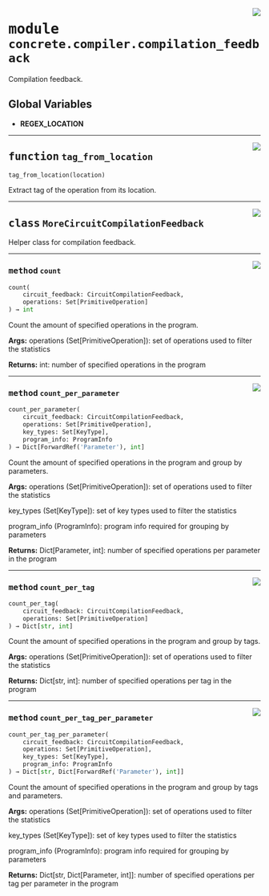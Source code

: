 <!-- markdownlint-disable -->

<a href="../../../compilers/concrete-compiler/compiler/lib/Bindings/Python/concrete/compiler/compilation_feedback.py#L0"><img align="right" style="float:right;" src="https://img.shields.io/badge/-source-cccccc?style=flat-square"></a>

# <kbd>module</kbd> `concrete.compiler.compilation_feedback`
Compilation feedback. 

**Global Variables**
---------------
- **REGEX_LOCATION**

---

<a href="../../../compilers/concrete-compiler/compiler/lib/Bindings/Python/concrete/compiler/compilation_feedback.py#L23"><img align="right" style="float:right;" src="https://img.shields.io/badge/-source-cccccc?style=flat-square"></a>

## <kbd>function</kbd> `tag_from_location`

```python
tag_from_location(location)
```

Extract tag of the operation from its location. 


---

<a href="../../../compilers/concrete-compiler/compiler/lib/Bindings/Python/concrete/compiler/compilation_feedback.py#L38"><img align="right" style="float:right;" src="https://img.shields.io/badge/-source-cccccc?style=flat-square"></a>

## <kbd>class</kbd> `MoreCircuitCompilationFeedback`
Helper class for compilation feedback. 




---

<a href="../../../compilers/concrete-compiler/compiler/lib/Bindings/Python/concrete/compiler/compilation_feedback.py#L43"><img align="right" style="float:right;" src="https://img.shields.io/badge/-source-cccccc?style=flat-square"></a>

### <kbd>method</kbd> `count`

```python
count(
    circuit_feedback: CircuitCompilationFeedback,
    operations: Set[PrimitiveOperation]
) → int
```

Count the amount of specified operations in the program. 



**Args:**
  operations (Set[PrimitiveOperation]):  set of operations used to filter the statistics 



**Returns:**
  int:  number of specified operations in the program 

---

<a href="../../../compilers/concrete-compiler/compiler/lib/Bindings/Python/concrete/compiler/compilation_feedback.py#L67"><img align="right" style="float:right;" src="https://img.shields.io/badge/-source-cccccc?style=flat-square"></a>

### <kbd>method</kbd> `count_per_parameter`

```python
count_per_parameter(
    circuit_feedback: CircuitCompilationFeedback,
    operations: Set[PrimitiveOperation],
    key_types: Set[KeyType],
    program_info: ProgramInfo
) → Dict[ForwardRef('Parameter'), int]
```

Count the amount of specified operations in the program and group by parameters. 



**Args:**
  operations (Set[PrimitiveOperation]):  set of operations used to filter the statistics 

 key_types (Set[KeyType]):  set of key types used to filter the statistics 

 program_info (ProgramInfo):  program info required for grouping by parameters 



**Returns:**
  Dict[Parameter, int]:  number of specified operations per parameter in the program 

---

<a href="../../../compilers/concrete-compiler/compiler/lib/Bindings/Python/concrete/compiler/compilation_feedback.py#L124"><img align="right" style="float:right;" src="https://img.shields.io/badge/-source-cccccc?style=flat-square"></a>

### <kbd>method</kbd> `count_per_tag`

```python
count_per_tag(
    circuit_feedback: CircuitCompilationFeedback,
    operations: Set[PrimitiveOperation]
) → Dict[str, int]
```

Count the amount of specified operations in the program and group by tags. 



**Args:**
  operations (Set[PrimitiveOperation]):  set of operations used to filter the statistics 



**Returns:**
  Dict[str, int]:  number of specified operations per tag in the program 

---

<a href="../../../compilers/concrete-compiler/compiler/lib/Bindings/Python/concrete/compiler/compilation_feedback.py#L162"><img align="right" style="float:right;" src="https://img.shields.io/badge/-source-cccccc?style=flat-square"></a>

### <kbd>method</kbd> `count_per_tag_per_parameter`

```python
count_per_tag_per_parameter(
    circuit_feedback: CircuitCompilationFeedback,
    operations: Set[PrimitiveOperation],
    key_types: Set[KeyType],
    program_info: ProgramInfo
) → Dict[str, Dict[ForwardRef('Parameter'), int]]
```

Count the amount of specified operations in the program and group by tags and parameters. 



**Args:**
  operations (Set[PrimitiveOperation]):  set of operations used to filter the statistics 

 key_types (Set[KeyType]):  set of key types used to filter the statistics 

 program_info (ProgramInfo):  program info required for grouping by parameters 



**Returns:**
  Dict[str, Dict[Parameter, int]]:  number of specified operations per tag per parameter in the program 


